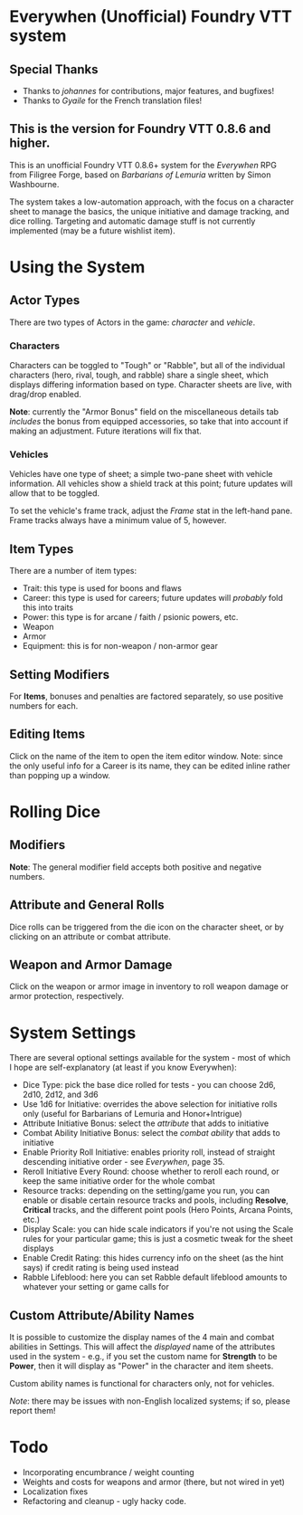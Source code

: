 # Everywhen (Unofficial) Foundry VTT system

## Special Thanks

* Thanks to *johannes* for contributions, major features, and bugfixes! 
* Thanks to *Gyaile* for the French translation files!

## This is the version for Foundry VTT 0.8.6 and higher.

This is an unofficial Foundry VTT 0.8.6+ system for the *Everywhen* RPG from Filigree Forge, based on *Barbarians of Lemuria* written by Simon Washbourne.

The system takes a low-automation approach, with the focus on a character sheet to manage the basics, the unique initiative and damage tracking, and dice rolling. Targeting and automatic damage stuff is not currently implemented (may be a future wishlist item).

# Using the System

## Actor Types
There are two types of Actors in the game: *character* and *vehicle*. 

### Characters
Characters can be toggled to "Tough" or "Rabble", but all of the individual characters (hero, rival, tough, and rabble) share a single sheet, which displays differing information based on type. Character sheets are live, with drag/drop enabled. 

**Note**: currently the "Armor Bonus" field on the miscellaneous details tab *includes* the bonus from equipped accessories, so take that into account if making an adjustment. Future iterations will fix that. 

### Vehicles
Vehicles have one type of sheet; a simple two-pane sheet with vehicle information. All vehicles show a shield track at this point; future updates will allow that to be toggled.

To set the vehicle's frame track, adjust the *Frame* stat in the left-hand pane. Frame tracks always have a minimum value of 5, however.

## Item Types
There are a number of item types:

* Trait: this type is used for boons and flaws
* Career: this type is used for careers; future updates will *probably* fold this into traits
* Power: this type is for arcane / faith / psionic powers, etc.
* Weapon
* Armor
* Equipment: this is for non-weapon / non-armor gear

## Setting Modifiers

For **Items**, bonuses and penalties are factored separately, so use positive numbers for each. 

## Editing Items
Click on the name of the item to open the item editor window. Note: since the only useful info for a Career is its name, they can be edited inline rather than popping up a window.  

# Rolling Dice

## Modifiers
**Note**: The general modifier field accepts both positive and negative numbers. 

## Attribute and General Rolls
Dice rolls can be triggered from the die icon on the character sheet, or by clicking on an attribute or combat attribute. 

## Weapon and Armor Damage
Click on the weapon or armor image in inventory to roll weapon damage or armor protection, respectively. 

# System Settings

There are several optional settings available for the system - most of which I hope are self-explanatory (at least if you know Everywhen):

* Dice Type: pick the base dice rolled for tests - you can choose 2d6, 2d10, 2d12, and 3d6
* Use 1d6 for Initiative: overrides the above selection for initiative rolls only (useful for Barbarians of Lemuria and Honor+Intrigue)
* Attribute Initiative Bonus: select the _attribute_ that adds to initiative
* Combat Ability Initiative Bonus: select the _combat ability_ that adds to initiative
* Enable Priority Roll Initiative: enables priority roll, instead of straight descending initiative order - see _Everywhen_, page 35. 
* Reroll Initiative Every Round: choose whether to reroll each round, or keep the same initiative order for the whole combat
* Resource tracks: depending on the setting/game you run, you can enable or disable certain resource tracks and pools, including **Resolve**, **Critical** tracks, and the different point pools (Hero Points, Arcana Points, etc.)
* Display Scale: you can hide scale indicators if you're not using the Scale rules for your particular game; this is just a cosmetic tweak for the sheet displays
* Enable Credit Rating: this hides currency info on the sheet (as the hint says) if credit rating is being used instead
* Rabble Lifeblood: here you can set Rabble default lifeblood amounts to whatever your setting or game calls for

## Custom Attribute/Ability Names

It is possible to customize the display names of the 4 main and combat abilities in Settings. This will affect the *displayed* name of the attributes used in the system - e.g., if you set the custom name for **Strength** to be **Power**, then it will display as "Power" in the character and item sheets.

Custom ability names is functional for characters only, not for vehicles. 

*Note*: there may be issues with non-English localized systems; if so, please report them!

# Todo

* Incorporating encumbrance / weight counting
* Weights and costs for weapons and armor (there, but not wired in yet)
* Localization fixes
* Refactoring and cleanup - ugly hacky code.
